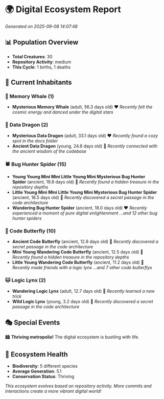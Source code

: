 # 🌍 Digital Ecosystem Report
*Generated on 2025-09-08 14:07:48*

## 📊 Population Overview
- **Total Creatures**: 30
- **Repository Activity**: medium
- **This Cycle**: 1 births, 1 deaths

## 👥 Current Inhabitants

### 🐋 Memory Whale (1)
- **Mysterious Memory Whale** (adult, 56.3 days old) ❤️
  *Recently felt the cosmic energy and danced under the digital stars*

### 🐉 Data Dragon (2)
- **Mysterious Data Dragon** (adult, 33.1 days old) ❤️
  *Recently found a cozy spot in the docs folder*
- **Ancient Data Dragon** (young, 24.6 days old) 💚
  *Recently connected with the ancient wisdom of the codebase*

### 🕷️ Bug Hunter Spider (15)
- **Young Young Mini Mini Little Young Mini Mysterious Bug Hunter Spider** (ancient, 19.8 days old) 💛
  *Recently found a hidden treasure in the repository depths*
- **Little Young Mini Mini Little Young Mini Mysterious Bug Hunter Spider** (ancient, 18.5 days old) 💛
  *Recently discovered a secret passage in the code architecture*
- **Wandering Bug Hunter Spider** (ancient, 18.0 days old) ❤️
  *Recently experienced a moment of pure digital enlightenment*
  *...and 12 other bug hunter spiders*

### 🦋 Code Butterfly (10)
- **Ancient Code Butterfly** (ancient, 12.8 days old) 💛
  *Recently discovered a secret passage in the code architecture*
- **Mini Young Wandering Code Butterfly** (ancient, 12.5 days old) 💛
  *Recently found a hidden treasure in the repository depths*
- **Little Young Wandering Code Butterfly** (ancient, 11.2 days old) 💚
  *Recently made friends with a logic lynx*
  *...and 7 other code butterflys*

### 🐱 Logic Lynx (2)
- **Wandering Logic Lynx** (adult, 12.7 days old) 💚
  *Recently learned a new trick*
- **Wild Logic Lynx** (young, 3.2 days old) 💚
  *Recently discovered a secret passage in the code architecture*

## 🎭 Special Events

🏙️ **Thriving metropolis!** The digital ecosystem is bustling with life.

## 🔬 Ecosystem Health
- **Biodiversity**: 5 different species
- **Average Generation**: 5.1
- **Conservation Status**: Thriving

*This ecosystem evolves based on repository activity. More commits and interactions create a more vibrant digital world!*